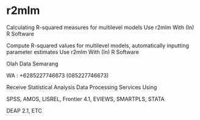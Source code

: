 # r2mlm
Calculating R-squared measures for multilevel models Use r2mlm With (In) R Software

Compute R-squared values for multilevel models, automatically inputting parameter estimates Use r2mlm With (In) R Software

Olah Data Semarang

WA : +6285227746673 (085227746673)

Receive Statistical Analysis Data Processing Services Using

SPSS, AMOS, LISREL, Frontier 4.1, EVIEWS, SMARTPLS, STATA

DEAP 2.1, ETC
